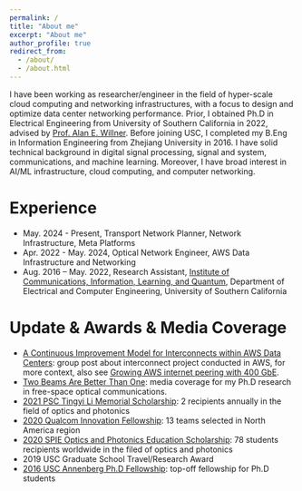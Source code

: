 ```yaml
---
permalink: /
title: "About me"
excerpt: "About me"
author_profile: true
redirect_from: 
  - /about/
  - /about.html
---
```


I have been working as researcher/engineer in the field of hyper-scale cloud computing and networking infrastructures, with a focus to design and optimize data center networking performance. Prior, I obtained Ph.D in Electrical Engineering from University of Southern California in 2022, advised by [Prof. Alan E. Willner](https://ee.usc.edu/~willner/). Before joining USC, I completed my B.Eng in Information Engineering from Zhejiang University in 2016. I have solid technical background in digital signal processing, signal and system, communications, and machine learning. Moreover, I have broad interest in AI/ML infrastructure, cloud computing, and computer networking.


Experience
=============================
* May. 2024 - Present, Transport Network Planner, Network Infrastructure, Meta Platforms
* Apr. 2022 - May. 2024, Optical Network Engineer, AWS Data Infrastructure and Networking
* Aug. 2016 – May. 2022, Research Assistant, [Institute of Communications, Information, Learning, and Quantum](https://minghsiehece.usc.edu/groups-and-institutes/cilq/), Department of Electrical and Computer Engineering, University of Southern California


Update & Awards & Media Coverage
============================
* [A Continuous Improvement Model for Interconnects within AWS Data Centers](https://aws.amazon.com/blogs/networking-and-content-delivery/a-continuous-improvement-model-for-interconnects-within-aws-data-centers/): group post about interconnect project conducted in AWS, for more context, also see [Growing AWS internet peering with 400 GbE](https://aws.amazon.com/blogs/networking-and-content-delivery/growing-aws-internet-peering-with-400-gbe/).
* [Two Beams Are Better Than One](https://viterbischool.usc.edu/news/2021/10/two-beams-are-better-than-one/): media coverage for my Ph.D research in free-space optical communications.
* [2021 PSC Tingyi Li Memorial Scholarship](https://psc-sc.org/tingye-li-memorial-scholarship-announcement-and-winners/): 2 recipients annually in the field of optics and photonics
* [2020 Qualcom Innovation Fellowship](https://www.qualcomm.com/research/university-relations/innovation-fellowship): 13 teams selected in North America region
* [2020 SPIE Optics and Photonics Education Scholarship](https://spie.org/Documents/Courses/Education_Outreach/Scholarships/2020/Runzhou-Zhang-PR20.pdf): 78 students recipients worldwide in the filed of optics and photonics
* 2019 USC Graduate School Travel/Research Award
* [2016 USC Annenberg Ph.D Fellowship](https://graduateschool.usc.edu/fellowships/fellowships-for-phd-students/): top-off fellowship for Ph.D students
